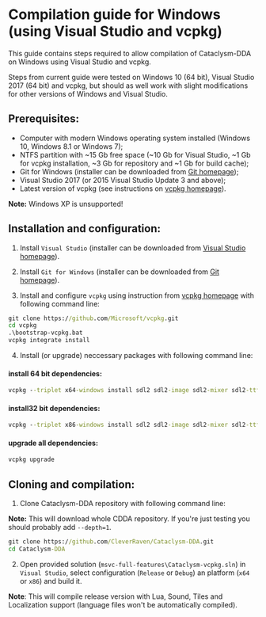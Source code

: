 # Compilation guide for Windows (using Visual Studio and vcpkg)

This guide contains steps required to allow compilation of Cataclysm-DDA on Windows using Visual Studio and vcpkg.

Steps from current guide were tested on Windows 10 (64 bit), Visual Studio 2017 (64 bit) and vcpkg, but should as well work with slight modifications for other versions of Windows and Visual Studio.

## Prerequisites:

* Computer with modern Windows operating system installed (Windows 10, Windows 8.1 or Windows 7);
* NTFS partition with ~15 Gb free space (~10 Gb for Visual Studio, ~1 Gb for vcpkg installation, ~3 Gb for repository and ~1 Gb for build cache);
* Git for Windows (installer can be downloaded from [Git homepage](https://git-scm.com/));
* Visual Studio 2017 (or 2015 Visual Studio Update 3 and above);
* Latest version of vcpkg (see instructions on [vcpkg homepage](https://github.com/Microsoft/vcpkg)).

**Note:** Windows XP is unsupported!

## Installation and configuration:

1. Install `Visual Studio` (installer can be downloaded from [Visual Studio homepage](https://visualstudio.microsoft.com/)).

2. Install `Git for Windows` (installer can be downloaded from [Git homepage](https://git-scm.com/)).

3. Install and configure `vcpkg` using instruction from [vcpkg homepage](https://github.com/Microsoft/vcpkg/blob/master/README.md#quick-start) with following command line:

```cmd
git clone https://github.com/Microsoft/vcpkg.git
cd vcpkg
.\bootstrap-vcpkg.bat
vcpkg integrate install
```

4. Install (or upgrade) neccessary packages with following command line:

#### install 64 bit dependencies:

```cmd
vcpkg --triplet x64-windows install sdl2 sdl2-image sdl2-mixer sdl2-ttf gettext lua
```

#### install32 bit dependencies:

```cmd
vcpkg --triplet x86-windows install sdl2 sdl2-image sdl2-mixer sdl2-ttf gettext lua
```

#### upgrade all dependencies:

```cmd
vcpkg upgrade
```

## Cloning and compilation:

1. Clone Cataclysm-DDA repository with following command line:

**Note:** This will download whole CDDA repository. If you're just testing you should probably add `--depth=1`.

```cmd
git clone https://github.com/CleverRaven/Cataclysm-DDA.git
cd Cataclysm-DDA
``` 

2. Open provided solution (`msvc-full-features\Cataclysm-vcpkg.sln`) in `Visual Studio`, select configuration (`Release` or `Debug`) an platform (`x64` or `x86`) and build it.

**Note**: This will compile release version with Lua, Sound, Tiles and Localization support (language files won't be automatically compiled).
